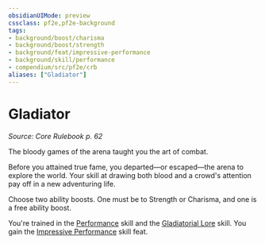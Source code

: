 ```yaml
---
obsidianUIMode: preview
cssclass: pf2e,pf2e-background
tags:
- background/boost/charisma
- background/boost/strength
- background/feat/impressive-performance
- background/skill/performance
- compendium/src/pf2e/crb
aliases: ["Gladiator"]
---
```

# Gladiator
*Source: Core Rulebook p. 62*  

The bloody games of the arena taught you the art of combat.

Before you attained true fame, you departed—or escaped—the arena to explore the world. Your skill at drawing both blood and a crowd's attention pay off in a new adventuring life.

Choose two ability boosts. One must be to Strength or Charisma, and one is a free ability boost.

You're trained in the [Performance](/compendium/skills.md#Performance) skill and the [Gladiatorial Lore](/compendium/skills.md#Lore) skill. You gain the [Impressive Performance](/compendium/feats/impressive-performance.md) skill feat.